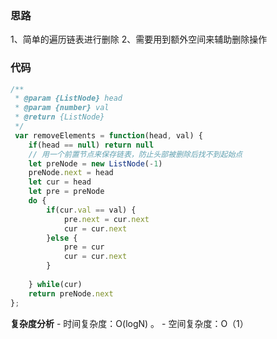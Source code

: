 ### 思路

1、简单的遍历链表进行删除
2、需要用到额外空间来辅助删除操作

### 代码

```js
/**
 * @param {ListNode} head
 * @param {number} val
 * @return {ListNode}
 */
 var removeElements = function(head, val) {
    if(head == null) return null
    // 用一个前置节点来保存链表，防止头部被删除后找不到起始点
    let preNode = new ListNode(-1)
    preNode.next = head
    let cur = head
    let pre = preNode
    do {
        if(cur.val == val) {
            pre.next = cur.next
            cur = cur.next
        }else {
            pre = cur
            cur = cur.next
        }
        
    } while(cur)
    return preNode.next 
};
```

**复杂度分析** - 时间复杂度：O(logN) 。 - 空间复杂度：O（1）
